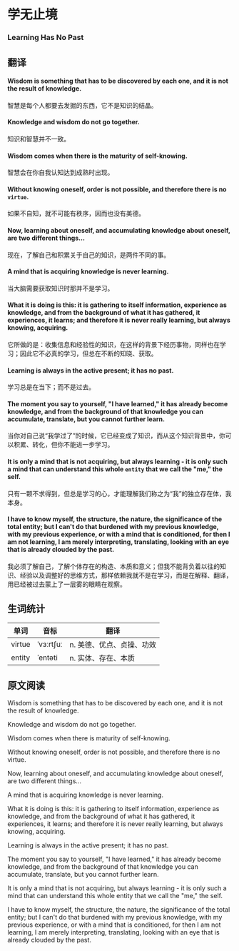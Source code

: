 # 学无止境

### Learning Has No Past

## 翻译
#### Wisdom is something that has to be discovered by each one, and it is not the result of knowledge.
智慧是每个人都要去发掘的东西，它不是知识的结晶。
#### Knowledge and wisdom do not go together.
知识和智慧并不一致。
#### Wisdom comes when there is the maturity of self-knowing.
智慧会在你自我认知达到成熟时出现。
#### Without knowing oneself, order is not possible, and therefore there is no `virtue`.
如果不自知，就不可能有秩序，因而也没有美德。
#### Now, learning about oneself, and accumulating knowledge about oneself, are two different things...
现在，了解自己和积累关于自己的知识，是两件不同的事。
#### A mind that is acquiring knowledge is never learning.
当大脑需要获取知识时那并不是学习。
#### What it is doing is this: it is gathering to itself information, experience as knowledge, and from the background of what it has gathered, it experiences, it learns; and therefore it is never really learning, but always knowing, acquiring.
它所做的是：收集信息和经验性的知识，在这样的背景下经历事物，同样也在学习；因此它不必真的学习，但总在不断的知晓、获取。
#### Learning is always in the active present; it has no past.
学习总是在当下；而不是过去。
#### The moment you say to yourself, "I have learned," it has already become knowledge, and from the background of that knowledge you can accumulate, translate, but you cannot further learn.
当你对自己说“我学过了”的时候，它已经变成了知识，而从这个知识背景中，你可以积累、转化，但你不能进一步学习。
#### It is only a mind that is not acquiring, but always learning - it is only such a mind that can understand this whole `entity` that we call the "me," the self.
只有一颗不求得到，但总是学习的心，才能理解我们称之为“我”的独立存在体，我本身。
#### I have to know myself, the structure, the nature, the significance of the total entity; but I can't do that burdened with my previous knowledge, with my previous experience, or with a mind that is conditioned, for then I am not learning, I am merely interpreting, translating, looking with an eye that is already clouded by the past.
我必须了解自己，了解个体存在的构造、本质和意义；但我不能背负着以往的知识、经验以及调整好的思维方式，那样依赖我就不是在学习，而是在解释、翻译，用已经被过去蒙上了一层雾的眼睛在观察。

## 生词统计
| 单词 | 音标 | 翻译 |
|-|-|-|
| virtue | ˈvɜːrtʃuː | n. 美德、优点、贞操、功效 |
| entity | ˈentəti | n. 实体、存在、本质 |

## 原文阅读

Wisdom is something that has to be discovered by each one, and it is not the result of knowledge.

Knowledge and wisdom do not go together.

Wisdom comes when there is maturity of self-knowing.

Without knowing oneself, order is not possible, and therefore there is no virtue.

Now, learning about oneself, and accumulating knowledge about oneself, are two different things...

A mind that is acquiring knowledge is never learning.

What it is doing is this: it is gathering to itself information, experience as knowledge, and from the background of what it has gathered, it experiences, it learns; and therefore it is never really learning, but always knowing, acquiring.

Learning is always in the active present; it has no past.

The moment you say to yourself, "I have learned," it has already become knowledge, and from the background of that knowledge you can accumulate, translate, but you cannot further learn.

It is only a mind that is not acquiring, but always learning - it is only such a mind that can understand this whole entity that we call the "me," the self.

I have to know myself, the structure, the nature, the significance of the total entity; but I can't do that burdened with my previous knowledge, with my previous experience, or with a mind that is conditioned, for then I am not learning, I am merely interpreting, translating, looking with an eye that is already clouded by the past.

<!-- <src-rtyAudio :src="'https://rtyxmd.gitee.io/rtyresources2020/April/Learning%20Has%20No%20Past.mp3'"></src-rtyAudio> -->